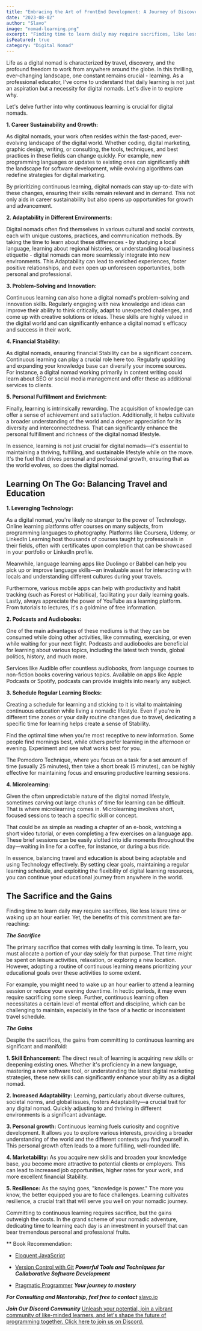 ```yaml
---
title: "Embracing the Art of FrontEnd Development: A Journey of Discovery and Freedom"
date: "2023-08-02"
author: "Slavo"
image: "nomad-learning.png"
excerpt: "Finding time to learn daily may require sacrifices, like less leisure time or waking up an hour earlier..."
isFeatured: true
category: "Digital Nomad"
---
```


Life as a digital nomad is characterized by travel, discovery, and the profound freedom to work from anywhere around the globe. In this thrilling, ever-changing landscape, one constant remains crucial - learning. As a professional educator, I've come to understand that daily learning is not just an aspiration but a necessity for digital nomads. Let's dive in to explore why.

Let's delve further into why continuous learning is crucial for digital nomads.

**1. Career Sustainability and Growth:**

As digital nomads, your work often resides within the fast-paced, ever-evolving landscape of the digital world. Whether coding, digital marketing, graphic design, writing, or consulting, the tools, techniques, and best practices in these fields can change quickly. For example, new programming languages or updates to existing ones can significantly shift the landscape for software development, while evolving algorithms can redefine strategies for digital marketing.

By prioritizing continuous learning, digital nomads can stay up-to-date with these changes, ensuring their skills remain relevant and in demand. This not only aids in career sustainability but also opens up opportunities for growth and advancement.

**2. Adaptability in Different Environments:**

Digital nomads often find themselves in various cultural and social contexts, each with unique customs, practices, and communication methods. By taking the time to learn about these differences - by studying a local language, learning about regional histories, or understanding local business etiquette - digital nomads can more seamlessly integrate into new environments. This Adaptability can lead to enriched experiences, foster positive relationships, and even open up unforeseen opportunities, both personal and professional.

**3. Problem-Solving and Innovation:**

Continuous learning can also hone a digital nomad's problem-solving and innovation skills. Regularly engaging with new knowledge and ideas can improve their ability to think critically, adapt to unexpected challenges, and come up with creative solutions or ideas. These skills are highly valued in the digital world and can significantly enhance a digital nomad's efficacy and success in their work.

**4. Financial Stability:**

As digital nomads, ensuring financial Stability can be a significant concern. Continuous learning can play a crucial role here too. Regularly upskilling and expanding your knowledge base can diversify your income sources. For instance, a digital nomad working primarily in content writing could learn about SEO or social media management and offer these as additional services to clients.

**5. Personal Fulfillment and Enrichment:**

Finally, learning is intrinsically rewarding. The acquisition of knowledge can offer a sense of achievement and satisfaction. Additionally, it helps cultivate a broader understanding of the world and a deeper appreciation for its diversity and interconnectedness. That can significantly enhance the personal fulfillment and richness of the digital nomad lifestyle.

In essence, learning is not just crucial for digital nomads—it's essential to maintaining a thriving, fulfilling, and sustainable lifestyle while on the move. It's the fuel that drives personal and professional growth, ensuring that as the world evolves, so does the digital nomad.

## Learning On The Go: Balancing Travel and Education

**1. Leveraging Technology:**

As a digital nomad, you're likely no stranger to the power of Technology. Online learning platforms offer courses on many subjects, from programming languages to photography. Platforms like Coursera, Udemy, or LinkedIn Learning host thousands of courses taught by professionals in their fields, often with certificates upon completion that can be showcased in your portfolio or LinkedIn profile.

Meanwhile, language learning apps like Duolingo or Babbel can help you pick up or improve language skills—an invaluable asset for interacting with locals and understanding different cultures during your travels.

Furthermore, various mobile apps can help with productivity and habit tracking (such as Forest or Habitica), facilitating your daily learning goals. Lastly, always appreciate the power of YouTube as a learning platform. From tutorials to lectures, it's a goldmine of free information.

**2. Podcasts and Audiobooks:**

One of the main advantages of these mediums is that they can be consumed while doing other activities, like commuting, exercising, or even while waiting for your next flight. Podcasts and audiobooks are beneficial for learning about various topics, including the latest tech trends, global politics, history, and much more.

Services like Audible offer countless audiobooks, from language courses to non-fiction books covering various topics. Available on apps like Apple Podcasts or Spotify, podcasts can provide insights into nearly any subject.

**3. Schedule Regular Learning Blocks:**

Creating a schedule for learning and sticking to it is vital to maintaining continuous education while living a nomadic lifestyle. Even if you're in different time zones or your daily routine changes due to travel, dedicating a specific time for learning helps create a sense of Stability.

Find the optimal time when you're most receptive to new information. Some people find mornings best, while others prefer learning in the afternoon or evening. Experiment and see what works best for you.

The Pomodoro Technique, where you focus on a task for a set amount of time (usually 25 minutes), then take a short break (5 minutes), can be highly effective for maintaining focus and ensuring productive learning sessions.

**4. Microlearning:**

Given the often unpredictable nature of the digital nomad lifestyle, sometimes carving out large chunks of time for learning can be difficult. That is where microlearning comes in. Microlearning involves short, focused sessions to teach a specific skill or concept.

That could be as simple as reading a chapter of an e-book, watching a short video tutorial, or even completing a few exercises on a language app. These brief sessions can be easily slotted into idle moments throughout the day—waiting in line for a coffee, for instance, or during a bus ride.

In essence, balancing travel and education is about being adaptable and using Technology effectively. By setting clear goals, maintaining a regular learning schedule, and exploiting the flexibility of digital learning resources, you can continue your educational journey from anywhere in the world.

## The Sacrifice and the Gains

Finding time to learn daily may require sacrifices, like less leisure time or waking up an hour earlier. Yet, the benefits of this commitment are far-reaching:

**_The Sacrifice_**

The primary sacrifice that comes with daily learning is time. To learn, you must allocate a portion of your day solely for that purpose. That time might be spent on leisure activities, relaxation, or exploring a new location. However, adopting a routine of continuous learning means prioritizing your educational goals over these activities to some extent.

For example, you might need to wake up an hour earlier to attend a learning session or reduce your evening downtime. In hectic periods, it may even require sacrificing some sleep. Further, continuous learning often necessitates a certain level of mental effort and discipline, which can be challenging to maintain, especially in the face of a hectic or inconsistent travel schedule.

**_The Gains_**

Despite the sacrifices, the gains from committing to continuous learning are significant and manifold:

**1. Skill Enhancement:** The direct result of learning is acquiring new skills or deepening existing ones. Whether it's proficiency in a new language, mastering a new software tool, or understanding the latest digital marketing strategies, these new skills can significantly enhance your ability as a digital nomad.

**2. Increased Adaptability:** Learning, particularly about diverse cultures, societal norms, and global issues, fosters Adaptability—a crucial trait for any digital nomad. Quickly adjusting to and thriving in different environments is a significant advantage.

**3. Personal growth:** Continuous learning fuels curiosity and cognitive development. It allows you to explore various interests, providing a broader understanding of the world and the different contexts you find yourself in. This personal growth often leads to a more fulfilling, well-rounded life.

**4. Marketability:** As you acquire new skills and broaden your knowledge base, you become more attractive to potential clients or employers. This can lead to increased job opportunities, higher rates for your work, and more excellent financial Stability.

**5. Resilience:** As the saying goes, "knowledge is power." The more you know, the better equipped you are to face challenges. Learning cultivates resilience, a crucial trait that will serve you well on your nomadic journey.

Committing to continuous learning requires sacrifice, but the gains outweigh the costs. In the grand scheme of your nomadic adventure, dedicating time to learning each day is an investment in yourself that can bear tremendous personal and professional fruits.

\*\* Book Recommendation:

- [Eloquent JavaScript](https://amzn.to/44UeeZ6)

- [Version Control with Git](https://amzn.to/46xioqF) **_Powerful Tools and Techniques for Collaborative Software Development_**

- [Pragmatic Programmer](https://amzn.to/43h37XQ) **_Your journey to mastery_**

**_For Consulting and Mentorship, feel free to contact_** [slavo.io](/contact)

**_Join Our Discord Community_** [Unleash your potential, join a vibrant community of like-minded learners, and let's shape the future of programming together. Click here to join us on Discord.](https://discord.gg/aN9Pgzz2)
